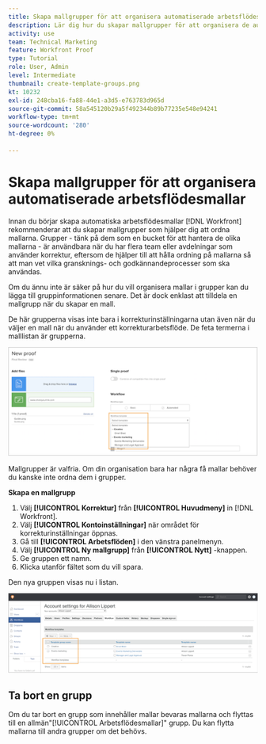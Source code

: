 ```yaml
---
title: Skapa mallgrupper för att organisera automatiserade arbetsflödesmallar
description: Lär dig hur du skapar mallgrupper för att organisera de automatiserade arbetsflödesmallar för korrektur som du skapar.
activity: use
team: Technical Marketing
feature: Workfront Proof
type: Tutorial
role: User, Admin
level: Intermediate
thumbnail: create-template-groups.png
kt: 10232
exl-id: 248cba16-fa88-44e1-a3d5-e763783d965d
source-git-commit: 58a545120b29a5f492344b89b77235e548e94241
workflow-type: tm+mt
source-wordcount: '280'
ht-degree: 0%

---
```


# Skapa mallgrupper för att organisera automatiserade arbetsflödesmallar

Innan du börjar skapa automatiska arbetsflödesmallar [!DNL Workfront] rekommenderar att du skapar mallgrupper som hjälper dig att ordna mallarna. Grupper - tänk på dem som en bucket för att hantera de olika mallarna - är användbara när du har flera team eller avdelningar som använder korrektur, eftersom de hjälper till att hålla ordning på mallarna så att man vet vilka gransknings- och godkännandeprocesser som ska användas.

Om du ännu inte är säker på hur du vill organisera mallar i grupper kan du lägga till gruppinformationen senare. Det är dock enklast att tilldela en mallgrupp när du skapar en mall.

De här grupperna visas inte bara i korrekturinställningarna utan även när du väljer en mall när du använder ett korrekturarbetsflöde. De feta termerna i malllistan är grupperna.

![Mallgrupper visas i fet stil när du väljer en mall](assets/proof-system-setups-template-group-show-on-upload.png)

Mallgrupper är valfria. Om din organisation bara har några få mallar behöver du kanske inte ordna dem i grupper.

**Skapa en mallgrupp**

1. Välj **[!UICONTROL Korrektur]** från **[!UICONTROL Huvudmeny]** in [!DNL Workfront].
1. Välj **[!UICONTROL Kontoinställningar]** när området för korrekturinställningar öppnas.
1. Gå till **[!UICONTROL Arbetsflöden]** i den vänstra panelmenyn.
1. Välj **[!UICONTROL Ny mallgrupp]** från **[!UICONTROL Nytt]** -knappen.
1. Ge gruppen ett namn.
1. Klicka utanför fältet som du vill spara.

Den nya gruppen visas nu i listan.

![Lista över mallgrupper i korrekturarbetsflödesinställningar](assets/proof-system-setups-template-group-groups-set-up.png)

## Ta bort en grupp

Om du tar bort en grupp som innehåller mallar bevaras mallarna och flyttas till en allmän&quot;[!UICONTROL Arbetsflödesmallar]&quot; grupp. Du kan flytta mallarna till andra grupper om det behövs.

<!--
Learn More Icon
Create and manage Automated Workflow templates
-->
